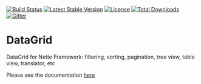 [![Build Status](https://travis-ci.org/ublaboo/datagrid.svg?branch=master)](https://travis-ci.org/ublaboo/datagrid)
[![Latest Stable Version](https://poser.pugx.org/ublaboo/datagrid/v/stable)](https://packagist.org/packages/ublaboo/datagrid)
[![License](https://poser.pugx.org/ublaboo/datagrid/license)](https://packagist.org/packages/ublaboo/datagrid)
[![Total Downloads](https://poser.pugx.org/ublaboo/datagrid/downloads)](https://packagist.org/packages/ublaboo/datagrid)
[![Gitter](https://img.shields.io/gitter/room/nwjs/nw.js.svg)](https://gitter.im/ublaboo/help)

# DataGrid
DataGrid for Nette Framework: filtering, sorting, pagination, tree view, table view, translator, etc

Please see the documentation [here](http://ublaboo.org/datagrid/)
